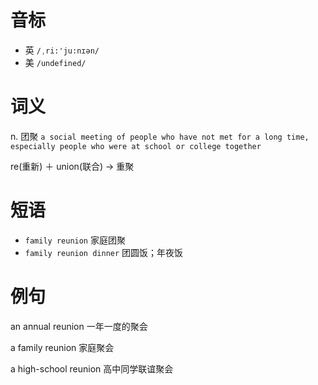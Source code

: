 # 音标

- 英 `/ˌri:'ju:nɪən/`
- 美 `/undefined/`

# 词义

n. 团聚
`a social meeting of people who have not met for a long time, especially people who were at school or college together`



re(重新) ＋ union(联合) → 重聚

# 短语

- `family reunion` 家庭团聚
- `family reunion dinner` 团圆饭；年夜饭

# 例句

an annual reunion
一年一度的聚会

a family reunion
家庭聚会

a high-school reunion
高中同学联谊聚会


